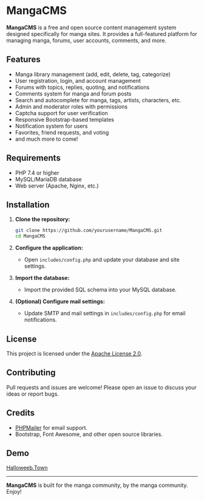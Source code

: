 # MangaCMS

**MangaCMS** is a free and open source content management system designed specifically for manga sites. It provides a full-featured platform for managing manga, forums, user accounts, comments, and more.

## Features

- Manga library management (add, edit, delete, tag, categorize)
- User registration, login, and account management
- Forums with topics, replies, quoting, and notifications
- Comments system for manga and forum posts
- Search and autocomplete for manga, tags, artists, characters, etc.
- Admin and moderator roles with permissions
- Captcha support for user verification
- Responsive Bootstrap-based templates
- Notification system for users
- Favorites, friend requests, and voting
- and much more to come!

## Requirements

- PHP 7.4 or higher
- MySQL/MariaDB database
- Web server (Apache, Nginx, etc.)

## Installation

1. **Clone the repository:**
    ```sh
    git clone https://github.com/yourusername/MangaCMS.git
    cd MangaCMS
    ```

2. **Configure the application:**
    - Open `includes/config.php` and update your database and site settings.

3. **Import the database:**
    - Import the provided SQL schema into your MySQL database.

4. **(Optional) Configure mail settings:**
    - Update SMTP and mail settings in `includes/config.php` for email notifications.

## License

This project is licensed under the [Apache License 2.0](LICENSE).

## Contributing

Pull requests and issues are welcome! Please open an issue to discuss your ideas or report bugs.

## Credits

- [PHPMailer](https://github.com/PHPMailer/PHPMailer) for email support.
- Bootstrap, Font Awesome, and other open source libraries.

## Demo
[Halloweeb.Town](https://halloweeb.town)

---

**MangaCMS** is built for the manga community, by the manga community. Enjoy!
